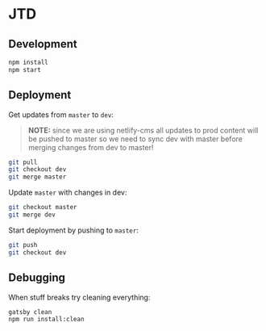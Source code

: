 # JTD

## Development

```sh
npm install
npm start
```

## Deployment

Get updates from `master` to `dev`:

> **NOTE:** since we are using netlify-cms all updates to prod content will be pushed to master so we need to sync dev with master before merging changes from dev to master!

```sh
git pull
git checkout dev
git merge master
```

Update `master` with changes in dev:

```sh
git checkout master
git merge dev
```

Start deployment by pushing to `master`:

```sh
git push
git checkout dev
```

## Debugging

When stuff breaks try cleaning everything:

```sh
gatsby clean
npm run install:clean
```
